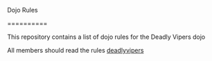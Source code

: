 Dojo Rules

==========


This repository contains a list of dojo rules for the Deadly Vipers dojo


All members should read the rules
[deadlyvipers]("https://github.com/deadlyvipers")